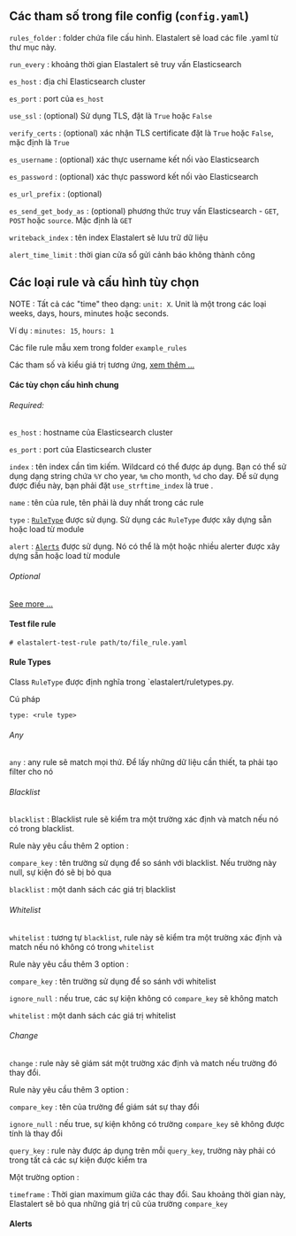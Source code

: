 
## Các tham số trong file config (`config.yaml`)

`rules_folder` : folder chứa file cấu hình. Elastalert sẽ load các file .yaml từ thư mục này.

`run_every` : khoảng thời gian Elastalert sẽ truy vấn Elasticsearch

`es_host` : địa chỉ Elasticsearch cluster

`es_port` : port của `es_host`

`use_ssl` : (optional) Sử dụng TLS, đặt là `True` hoặc `False`

`verify_certs` : (optional) xác nhận TLS certificate đặt là `True` hoặc `False`, mặc định là `True`

`es_username` : (optional) xác thực username kết nối vào Elasticsearch

`es_password` : (optional) xác thực password kết nối vào Elasticsearch

`es_url_prefix` : (optional)

`es_send_get_body_as` : (optional) phương thức truy vấn Elasticsearch - `GET`, `POST` hoặc `source`. Mặc định là `GET`

`writeback_index` : tên index Elastalert sẽ lưu trữ dữ liệu

`alert_time_limit` : thời gian cửa sổ gửi cảnh báo không thành công


## Các loại rule và cấu hình tùy chọn 

NOTE : Tất cả các "time" theo dạng: `unit: X`. Unit là một trong các loại weeks, days, hours, minutes hoặc seconds.

Ví dụ : `minutes: 15`, `hours: 1`

Các file rule mẫu xem trong folder `example_rules`

Các tham số và kiểu giá trị tương ứng, [xem thêm ... ](https://elastalert.readthedocs.io/en/latest/ruletypes.html#rule-configuration-cheat-sheet)

#### Các tùy chọn cấu hình chung 

###### Required: 

`es_host` : hostname của Elasticsearch cluster

`es_port` : port của Elasticsearch cluster 

`index` : tên index cần tìm kiếm. Wildcard có thể được áp dụng. Bạn có thể sử dụng dạng string chứa `%Y` cho year, `%m` cho month, `%d` cho day. Để sử dụng được điều này, bạn phải đặt `use_strftime_index` là true .

`name` : tên của rule, tên phải là duy nhất trong các rule

`type` :  [`RuleType`](#RuleType) được sử dụng. Sử dụng các `RuleType` được xây dựng sẵn hoặc load từ module

`alert` : [`Alerts`](#Alerts) được sử dụng. Nó có thể là một hoặc nhiều alerter được xây dựng sẵn hoặc load từ module

###### Optional

[See more ...](https://elastalert.readthedocs.io/en/latest/ruletypes.html#optional-settings)

#### Test file rule 
	
	# elastalert-test-rule path/to/file_rule.yaml 


<a name="RuleType"></a>
#### Rule Types 

Class `RuleType` được định nghĩa trong `elastalert/ruletypes.py.

Cú pháp 

`type: <rule type>`

###### Any

`any` : any rule sẽ match mọi thứ. Để lấy những dữ liệu cần thiết, ta phải tạo filter cho nó

###### Blacklist 

`blacklist` : Blacklist rule sẽ kiểm tra một trường xác định và match nếu nó có trong blacklist.

Rule này yêu cầu thêm 2 option :

`compare_key` : tên trường sử dụng để so sánh với blacklist. Nếu trường này null, sự kiện đó sẽ bị bỏ qua

`blacklist` : một danh sách các giá trị blacklist

###### Whitelist

`whitelist` : tương tự `blacklist`,  rule này sẽ kiểm tra một trường xác định và match nếu nó không có trong `whitelist`

Rule này yêu cầu thêm 3 option :

`compare_key` : tên trường sử dụng để so sánh với whitelist

`ignore_null` : nếu true, các sự kiện không có `compare_key` sẽ không match 

`whitelist` : một danh sách các giá trị whitelist

###### Change

`change` : rule này sẽ giám sát một trường xác định và match nếu trường đó thay đổi. 

Rule này yêu cầu thêm 3 option :

`compare_key` : tên của trường để giám sát sự thay đổi 

`ignore_null` : nếu true, sự kiện không có trường `compare_key` sẽ không được tính là thay đổi

`query_key` : rule này được áp dụng trên mỗi `query_key`, trường này phải có trong tất cả các sự kiện được kiểm tra

Một trường option : 

`timeframe` : Thời gian maximum giữa các thay đổi. Sau khoảng thời gian này, Elastalert sẽ bỏ qua những giá trị cũ của trường `compare_key`




<a name="Alerts"></a>
#### Alerts 



